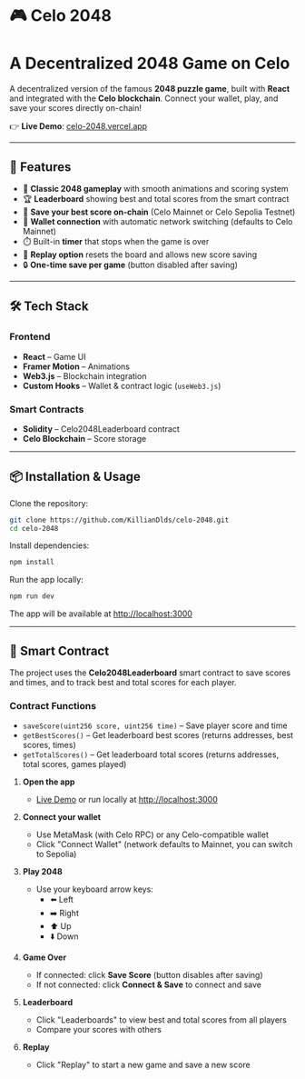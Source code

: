 # 🎮 Celo 2048  

# A Decentralized 2048 Game on Celo

A decentralized version of the famous **2048 puzzle game**, built with **React** and integrated with the **Celo blockchain**. Connect your wallet, play, and save your scores directly on-chain!

👉 **Live Demo**: [celo-2048.vercel.app](https://celo-2048.vercel.app/)

---

## 🚀 Features

- 🎲 **Classic 2048 gameplay** with smooth animations and scoring system
- 🏆 **Leaderboard** showing best and total scores from the smart contract
- 💾 **Save your best score on-chain** (Celo Mainnet or Celo Sepolia Testnet)
- 🔗 **Wallet connection** with automatic network switching (defaults to Celo Mainnet)
- ⏱️ Built-in **timer** that stops when the game is over
- 🔁 **Replay option** resets the board and allows new score saving
- 🔒 **One-time save per game** (button disabled after saving)

---

## 🛠️ Tech Stack

### Frontend
- **React** – Game UI
- **Framer Motion** – Animations
- **Web3.js** – Blockchain integration
- **Custom Hooks** – Wallet & contract logic (`useWeb3.js`)

### Smart Contracts
- **Solidity** – Celo2048Leaderboard contract
- **Celo Blockchain** – Score storage

---

## 📦 Installation & Usage

Clone the repository:
```bash
git clone https://github.com/KillianDlds/celo-2048.git
cd celo-2048
```

Install dependencies:
```bash
npm install
```

Run the app locally:
```bash
npm run dev
```

The app will be available at [http://localhost:3000](http://localhost:3000)

---

## 🔗 Smart Contract

The project uses the **Celo2048Leaderboard** smart contract to save scores and times, and to track best and total scores for each player.

### Contract Functions

- `saveScore(uint256 score, uint256 time)` – Save player score and time
- `getBestScores()` – Get leaderboard best scores (returns addresses, best scores, times)
- `getTotalScores()` – Get leaderboard total scores (returns addresses, total scores, games played)

1. **Open the app**
	- [Live Demo](https://celo-2048.vercel.app/) or run locally at [http://localhost:3000](http://localhost:3000)

2. **Connect your wallet**
	- Use MetaMask (with Celo RPC) or any Celo-compatible wallet
	- Click "Connect Wallet" (network defaults to Mainnet, you can switch to Sepolia)

3. **Play 2048**
	- Use your keyboard arrow keys:
	  - ⬅️ Left
	  - ➡️ Right
	  - ⬆️ Up
	  - ⬇️ Down

4. **Game Over**
	- If connected: click **Save Score** (button disables after saving)
	- If not connected: click **Connect & Save** to connect and save

5. **Leaderboard**
	- Click "Leaderboards" to view best and total scores from all players
	- Compare your scores with others

6. **Replay**
	- Click "Replay" to start a new game and save a new score

